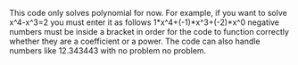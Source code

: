 This code only solves polynomial for now. For example, if you want to solve x^4-x^3=2 you must enter it as follows   1*x^4+(-1)*x^3+(-2)*x^0  negative numbers must be inside a bracket in order for the code to function correctly whether they are a coefficient or a power. The code can also handle numbers like 12.343443 with no problem no problem.
